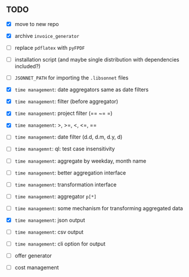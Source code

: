 ## TODO

* [x] move to new repo

* [x] archive `invoice_generator`

* [ ] replace `pdflatex` with `pyFPDF`

* [ ] installation script (and maybe single distribution with
  dependencies included?)

* [ ] `JSONNET_PATH` for importing the `.libsonnet` files

* [x] `time management`: date aggregators same as date filters

* [x] `time management`: filter (before aggregator)

* [x] `time management`: project filter (== ~= \=)

* [x] `time management`: >, >=, <, <=, ==

* [ ] `time management`: date filter (d.d, d.m, d.y, d)

* [ ] `time managemnt`: ql: test case insensitivity

* [ ] `time management`: aggregate by weekday, month name

* [ ] `time management`: better aggregation interface

* [ ] `time management`: transformation interface

* [ ] `time management`: aggregator `p[*]`

* [ ] `time management`: some mechanism for transforming aggregated
  data

* [x] `time management`: json output

* [ ] `time management`: csv output

* [ ] `time management`: cli option for output

* [ ] offer generator

* [ ] cost management
